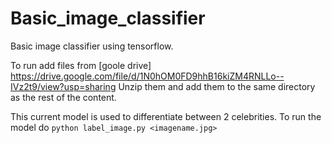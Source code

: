 # Basic_image_classifier
Basic image classifier using tensorflow. 

To run add files from [goole drive] https://drive.google.com/file/d/1N0hOM0FD9hhB16kiZM4RNLLo--IVz2t9/view?usp=sharing
Unzip them and add them to the same directory as the rest of the content.

This current model is used to differentiate between 2 celebrities.
To run the model do
```python label_image.py <imagename.jpg>```
